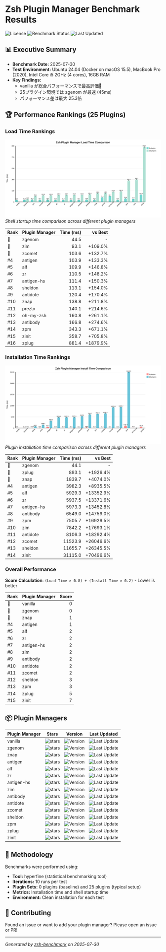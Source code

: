 # Zsh Plugin Manager Benchmark Results

![License](https://img.shields.io/badge/license-MIT-blue)
![Benchmark Status](https://img.shields.io/badge/benchmark%20status-automated-brightgreen)
![Last Updated](https://img.shields.io/badge/last%20updated-2025-07-30-blue)

## 📊 Executive Summary

- **Benchmark Date:** 2025-07-30
- **Test Environment:** Ubuntu 24.04 (Docker on macOS 15.5), MacBook Pro (2020), Intel Core i5 2GHz (4 cores), 16GB RAM
- **Key Findings:**
  - vanilla が総合パフォーマンスで最高評価🥇
  - 25プラグイン環境では zgenom が最速 (45ms)
  - パフォーマンス差は最大 25.3倍

## 🏆 Performance Rankings (25 Plugins)

### Load Time Rankings

![Load Time Comparison](results/load-time-comparison-chart.svg)
_Shell startup time comparison across different plugin managers_

| Rank | Plugin Manager | Time (ms) | vs Best |
|---|---|---:|---:|
| 🥇 | zgenom | 44.5 | - |
| 🥈 | zim | 93.1 | +109.0% |
| 🥉 | zcomet | 103.6 | +132.7% |
| #4 | antigen | 103.9 | +133.3% |
| #5 | alf | 109.9 | +146.8% |
| #6 | zr | 110.5 | +148.2% |
| #7 | antigen-hs | 111.4 | +150.3% |
| #8 | sheldon | 113.1 | +154.0% |
| #9 | antidote | 120.4 | +170.4% |
| #10 | znap | 138.8 | +211.8% |
| #11 | prezto | 140.1 | +214.6% |
| #12 | oh-my-zsh | 160.8 | +261.1% |
| #13 | antibody | 166.8 | +274.6% |
| #14 | zpm | 343.3 | +671.1% |
| #15 | zinit | 358.7 | +705.8% |
| #16 | zplug | 881.4 | +1879.9% |

### Installation Time Rankings

![Installation Time Comparison](results/install-time-comparison-chart.svg)
_Plugin installation time comparison across different plugin managers_

| Rank | Plugin Manager | Time (ms) | vs Best |
|---|---|---:|---:|
| 🥇 | zgenom | 44.1 | - |
| 🥈 | zplug | 893.1 | +1926.4% |
| 🥉 | znap | 1839.7 | +4074.0% |
| #4 | antigen | 3982.3 | +8935.5% |
| #5 | alf | 5929.3 | +13352.9% |
| #6 | zr | 5937.5 | +13371.6% |
| #7 | antigen-hs | 5973.3 | +13452.8% |
| #8 | antibody | 6549.0 | +14759.0% |
| #9 | zpm | 7505.7 | +16929.5% |
| #10 | zim | 7842.2 | +17693.1% |
| #11 | antidote | 8106.3 | +18292.4% |
| #12 | zcomet | 11523.9 | +26046.6% |
| #13 | sheldon | 11655.7 | +26345.5% |
| #14 | zinit | 31115.0 | +70496.6% |

### Overall Performance

**Score Calculation**: `(Load Time × 0.8) + (Install Time × 0.2)` - Lower is better

| Rank | Plugin Manager | Score |
|---|---|---:|
| 🥇 | vanilla | 0 |
| 🥈 | zgenom | 0 |
| 🥉 | znap | 1 |
| #4 | antigen | 1 |
| #5 | alf | 2 |
| #6 | zr | 2 |
| #7 | antigen-hs | 2 |
| #8 | zim | 2 |
| #9 | antibody | 2 |
| #10 | antidote | 2 |
| #11 | zcomet | 2 |
| #12 | sheldon | 3 |
| #13 | zpm | 3 |
| #14 | zplug | 5 |
| #15 | zinit | 7 |

## 📦 Plugin Managers

| Plugin Manager | Stars | Version | Last Updated |
|---|---|---|---|
| vanilla | ![stars](https://img.shields.io/github/stars/zsh-users/zsh?style=social) | ![Version](https://img.shields.io/github/v/tag/zsh-users/zsh?include_prereleases&sort=semver&label=version&fallback=commit) | ![Last Update](https://img.shields.io/github/last-commit/zsh-users/zsh?style=flat&label=updated) |
| zgenom | ![stars](https://img.shields.io/github/stars/jandamm/zgenom?style=social) | ![Version](https://img.shields.io/github/v/tag/jandamm/zgenom?include_prereleases&sort=semver&label=version&fallback=commit) | ![Last Update](https://img.shields.io/github/last-commit/jandamm/zgenom?style=flat&label=updated) |
| znap | ![stars](https://img.shields.io/github/stars/marlonrichert/zsh-snap?style=social) | ![Version](https://img.shields.io/github/v/tag/marlonrichert/zsh-snap?include_prereleases&sort=semver&label=version&fallback=commit) | ![Last Update](https://img.shields.io/github/last-commit/marlonrichert/zsh-snap?style=flat&label=updated) |
| antigen | ![stars](https://img.shields.io/github/stars/zsh-users/antigen?style=social) | ![Version](https://img.shields.io/github/v/tag/zsh-users/antigen?include_prereleases&sort=semver&label=version&fallback=commit) | ![Last Update](https://img.shields.io/github/last-commit/zsh-users/antigen?style=flat&label=updated) |
| alf | ![stars](https://img.shields.io/github/stars/psyrendust/alf?style=social) | ![Version](https://img.shields.io/github/v/tag/psyrendust/alf?include_prereleases&sort=semver&label=version&fallback=commit) | ![Last Update](https://img.shields.io/github/last-commit/psyrendust/alf?style=flat&label=updated) |
| zr | ![stars](https://img.shields.io/github/stars/jedahan/zr?style=social) | ![Version](https://img.shields.io/github/v/tag/jedahan/zr?include_prereleases&sort=semver&label=version&fallback=commit) | ![Last Update](https://img.shields.io/github/last-commit/jedahan/zr?style=flat&label=updated) |
| antigen-hs | ![stars](https://img.shields.io/github/stars/Tarrasch/antigen-hs?style=social) | ![Version](https://img.shields.io/github/v/tag/Tarrasch/antigen-hs?include_prereleases&sort=semver&label=version&fallback=commit) | ![Last Update](https://img.shields.io/github/last-commit/Tarrasch/antigen-hs?style=flat&label=updated) |
| zim | ![stars](https://img.shields.io/github/stars/zimfw/zimfw?style=social) | ![Version](https://img.shields.io/github/v/tag/zimfw/zimfw?include_prereleases&sort=semver&label=version&fallback=commit) | ![Last Update](https://img.shields.io/github/last-commit/zimfw/zimfw?style=flat&label=updated) |
| antibody | ![stars](https://img.shields.io/github/stars/getantibody/antibody?style=social) | ![Version](https://img.shields.io/github/v/tag/getantibody/antibody?include_prereleases&sort=semver&label=version&fallback=commit) | ![Last Update](https://img.shields.io/github/last-commit/getantibody/antibody?style=flat&label=updated) |
| antidote | ![stars](https://img.shields.io/github/stars/mattmc3/antidote?style=social) | ![Version](https://img.shields.io/github/v/tag/mattmc3/antidote?include_prereleases&sort=semver&label=version&fallback=commit) | ![Last Update](https://img.shields.io/github/last-commit/mattmc3/antidote?style=flat&label=updated) |
| zcomet | ![stars](https://img.shields.io/github/stars/agkozak/zcomet?style=social) | ![Version](https://img.shields.io/github/v/tag/agkozak/zcomet?include_prereleases&sort=semver&label=version&fallback=commit) | ![Last Update](https://img.shields.io/github/last-commit/agkozak/zcomet?style=flat&label=updated) |
| sheldon | ![stars](https://img.shields.io/github/stars/rossmacarthur/sheldon?style=social) | ![Version](https://img.shields.io/github/v/tag/rossmacarthur/sheldon?include_prereleases&sort=semver&label=version&fallback=commit) | ![Last Update](https://img.shields.io/github/last-commit/rossmacarthur/sheldon?style=flat&label=updated) |
| zpm | ![stars](https://img.shields.io/github/stars/zpm-zsh/zpm?style=social) | ![Version](https://img.shields.io/github/v/tag/zpm-zsh/zpm?include_prereleases&sort=semver&label=version&fallback=commit) | ![Last Update](https://img.shields.io/github/last-commit/zpm-zsh/zpm?style=flat&label=updated) |
| zplug | ![stars](https://img.shields.io/github/stars/zplug/zplug?style=social) | ![Version](https://img.shields.io/github/v/tag/zplug/zplug?include_prereleases&sort=semver&label=version&fallback=commit) | ![Last Update](https://img.shields.io/github/last-commit/zplug/zplug?style=flat&label=updated) |
| zinit | ![stars](https://img.shields.io/github/stars/zdharma-continuum/zinit?style=social) | ![Version](https://img.shields.io/github/v/tag/zdharma-continuum/zinit?include_prereleases&sort=semver&label=version&fallback=commit) | ![Last Update](https://img.shields.io/github/last-commit/zdharma-continuum/zinit?style=flat&label=updated) |

## 📝 Methodology

Benchmarks were performed using:

- **Tool:** hyperfine (statistical benchmarking tool)
- **Iterations:** 10 runs per test
- **Plugin Sets:** 0 plugins (baseline) and 25 plugins (typical setup)
- **Metrics:** Installation time and shell startup time
- **Environment:** Clean installation for each test

## 🤝 Contributing

Found an issue or want to add your plugin manager? Please open an issue or PR!

---

_Generated by [zsh-benchmark](https://github.com/your-repo/zsh-benchmark) on
2025-07-30_
